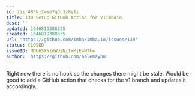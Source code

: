 ```yaml
---
id: 7jir485kj2wse7q5c3z8y1i
title: 130 Setup GitHub Action for V1imbaio
desc: ''
updated: 1646819388335
created: 1646819388335
url: 'https://github.com/imba/imba.io/issues/130'
status: CLOSED
issueID: MDU6SXNzdWU2NzIxMjE4MTk=
author: 'https://github.com/aalemayhu'
---
```

Right now there is no hook so the changes there might be stale. Would be good to add a GitHub action that checks for the v1 branch and updates it accordingly.
<!--!https://gitspeak.com/-/nip4p4L3d72a7-->

